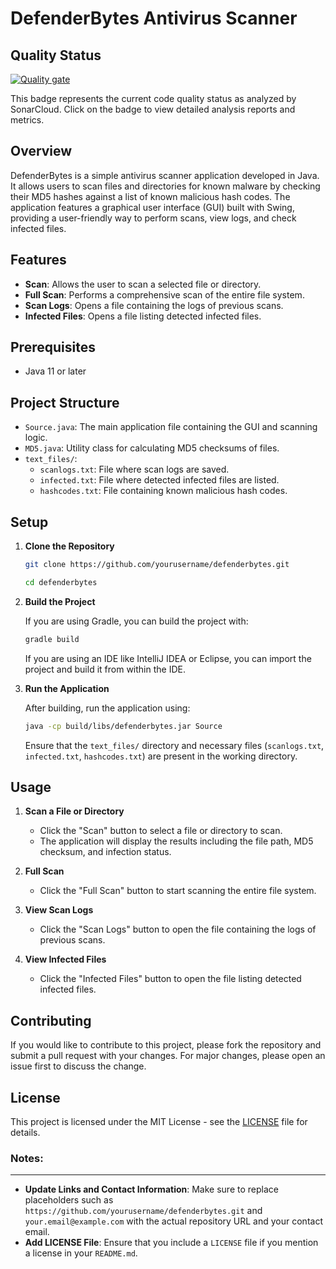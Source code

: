 DefenderBytes Antivirus Scanner
===============================

Quality Status
--------------

[![Quality gate](https://sonarcloud.io/api/project_badges/quality_gate?project=Wolf1904_DefenderBytes)](https://sonarcloud.io/summary/new_code?id=Wolf1904_DefenderBytes)

This badge represents the current code quality status as analyzed by SonarCloud. Click on the badge to view detailed analysis reports and metrics.

Overview
---------

DefenderBytes is a simple antivirus scanner application developed in Java. It allows users to scan files and directories for known malware by checking their MD5 hashes against a list of known malicious hash codes. The application features a graphical user interface (GUI) built with Swing, providing a user-friendly way to perform scans, view logs, and check infected files.

Features
--------

- **Scan**: Allows the user to scan a selected file or directory.
- **Full Scan**: Performs a comprehensive scan of the entire file system.
- **Scan Logs**: Opens a file containing the logs of previous scans.
- **Infected Files**: Opens a file listing detected infected files.

Prerequisites
-------------

- Java 11 or later

Project Structure
------------------

- `Source.java`: The main application file containing the GUI and scanning logic.
- `MD5.java`: Utility class for calculating MD5 checksums of files.
- `text_files/`:
  - `scanlogs.txt`: File where scan logs are saved.
  - `infected.txt`: File where detected infected files are listed.
  - `hashcodes.txt`: File containing known malicious hash codes.

Setup
-----

1. **Clone the Repository**
    ```bash
   git clone https://github.com/yourusername/defenderbytes.git
    
   cd defenderbytes
    ```

3. **Build the Project**

   If you are using Gradle, you can build the project with:

   ```bash
   gradle build
   ```

   If you are using an IDE like IntelliJ IDEA or Eclipse, you can import the project and build it from within the IDE.

4. **Run the Application**

   After building, run the application using:

   ```bash
   java -cp build/libs/defenderbytes.jar Source
   ```

   Ensure that the `text_files/` directory and necessary files (`scanlogs.txt`, `infected.txt`, `hashcodes.txt`) are present in the working directory.

Usage
-----

1. **Scan a File or Directory**
   - Click the "Scan" button to select a file or directory to scan.
   - The application will display the results including the file path, MD5 checksum, and infection status.

2. **Full Scan**
   - Click the "Full Scan" button to start scanning the entire file system.

3. **View Scan Logs**
   - Click the "Scan Logs" button to open the file containing the logs of previous scans.

4. **View Infected Files**
   - Click the "Infected Files" button to open the file listing detected infected files.

Contributing
------------

If you would like to contribute to this project, please fork the repository and submit a pull request with your changes. For major changes, please open an issue first to discuss the change.

License
-------

This project is licensed under the MIT License - see the [LICENSE](LICENSE) file for details.

### Notes:
---------
- **Update Links and Contact Information**: Make sure to replace placeholders such as `https://github.com/yourusername/defenderbytes.git` and `your.email@example.com` with the actual repository URL and your contact email.
- **Add LICENSE File**: Ensure that you include a `LICENSE` file if you mention a license in your `README.md`.
